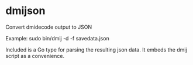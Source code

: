 # dmijson
Convert dmidecode output to JSON

Example: sudo bin/dmij -d -f savedata.json

Included is a Go type for parsing the resulting json data.
It embeds the dmij script as a convenience.
